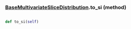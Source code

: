 ### [BaseMultivariateSliceDistribution](BaseMultivariateSliceDistribution.md).to_si (method)


```py

def to_si(self)

```



        

